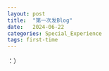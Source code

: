 ```yaml
---
layout: post
title:  "第一次发Blog"
date:   2024-06-22
categories: Special_Experience
tags: first-time
---
```


：）